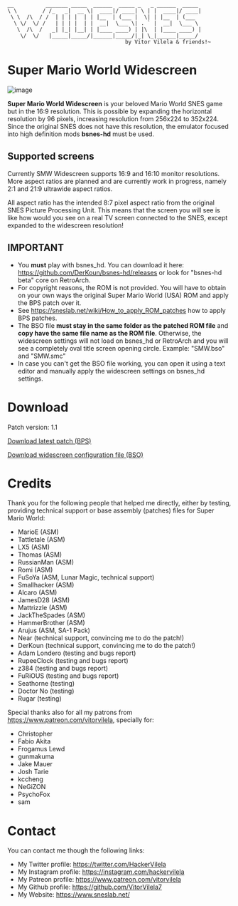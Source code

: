 ```
__          _______ _____  ______  _____ _   _ ______  _____    
\ \        / /_   _|  __ \|  ____|/ ____| \ | |  ____|/ ____|   
 \ \  /\  / /  | | | |  | | |__  | (___ |  \| | |__  | (___     
  \ \/  \/ /   | | | |  | |  __|  \___ \| . ` |  __|  \___ \    
   \  /\  /   _| |_| |__| | |____ ____) | |\  | |____ ____) |   
    \/  \/   |_____|_____/|______|_____/|_| \_|______|_____/    
                                     by Vitor Vilela & friends!~
```

Super Mario World Widescreen
============================

![image](https://user-images.githubusercontent.com/12776674/122607515-0e8d4600-d051-11eb-900b-1b072f5bbbad.png)

**Super Mario World Widescreen** is your beloved Mario World
SNES game but in the 16:9 resolution. This is possible by expanding
the horizontal resolution by 96 pixels, increasing resolution from
256x224 to 352x224. Since the original SNES does not have this
resolution, the emulator focused into high definition mods **bsnes-hd**
must be used.

## Supported screens

Currently SMW Widescreen supports 16:9 and 16:10 monitor resolutions.
More aspect ratios are planned and are currently work in progress,
namely 2:1 and 21:9 ultrawide aspect ratios.

All aspect ratio has the intended 8:7 pixel aspect ratio from the original
SNES Picture Processing Unit. This means that the screen you will see is
like how would you see on a real TV screen connected to the SNES, except
expanded to the widescreen resolution!

## IMPORTANT

- You **must** play with bsnes_hd. You can download it here: https://github.com/DerKoun/bsnes-hd/releases
or look for "bsnes-hd beta" core on RetroArch.
- For copyright reasons, the ROM is not provided. You will have to obtain on your own
ways the original Super Mario World (USA) ROM and apply the BPS patch over it.
- See https://sneslab.net/wiki/How_to_apply_ROM_patches how to apply BPS patches.
- The BSO file **must stay in the same folder as the patched ROM file** and **copy have the same file name as the ROM file**. Otherwise, the widescreen settings will not load on bsnes_hd or RetroArch and you will see a completely oval title screen opening circle. Example: "SMW.bso" and "SMW.smc"
- In case you can't get the BSO file working, you can open it using a text editor and manually apply the widescreen settings on bsnes_hd settings.

# Download
Patch version: 1.1

[Download latest patch (BPS)](./../../raw/master/smw-widescreen.bps)

[Download widescreen configuration file (BSO)](./../../raw/master/smw-widescreen.bso)

# Credits
Thank you for the following people that helped me directly, either by
testing, providing technical support or base assembly (patches) files for Super Mario World:
 - MarioE (ASM)
 - Tattletale (ASM)
 - LX5 (ASM)
 - Thomas (ASM)
 - RussianMan (ASM)
 - Romi (ASM)
 - FuSoYa (ASM, Lunar Magic, technical support)
 - Smallhacker (ASM)
 - Alcaro (ASM)
 - JamesD28 (ASM)
 - Mattrizzle (ASM)
 - JackTheSpades (ASM)
 - HammerBrother (ASM)
 - Arujus (ASM, SA-1 Pack)
 - Near (technical support, convincing me to do the patch!)
 - DerKoun (technical support, convincing me to do the patch!)
 - Adam Londero (testing and bugs report)
 - RupeeClock (testing and bugs report)
 - z384 (testing and bugs report)
 - FuRiOUS (testing and bugs report)
 - Seathorne (testing)
 - Doctor No (testing)
 - Rugar (testing)

Special thanks also for all my patrons from
https://www.patreon.com/vitorvilela, specially for:

* Christopher
* Fabio Akita
* Frogamus Lewd
* gunmakuma
* Jake Mauer
* Josh Tarie
* kccheng
* NeGiZON
* PsychoFox
* sam

# Contact
You can contact me though the following links:

* My Twitter profile: https://twitter.com/HackerVilela
* My Instagram profile: https://instagram.com/hackervilela
* My Patreon profile: https://www.patreon.com/vitorvilela
* My Github profile: https://github.com/VitorVilela7
* My Website: https://www.sneslab.net/

